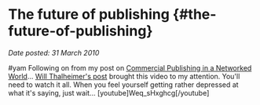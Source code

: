 # The future of publishing {#the-future-of-publishing}

_Date posted: 31 March 2010_

#yam Following on from my post on [Commercial Publishing in a Networked World](http://www.learningconversations.co.uk/main/index.php/2010/03/04/commercial-publishing-in-a-networked-world?blog=5)... [Will Thalheimer's post](http://www.willatworklearning.com/2010/03/video-about-new-media-and-the-young-generation.html) brought this video to my attention. You'll need to watch it all. When you feel yourself getting rather depressed at what it's saying, just wait... [youtube]Weq_sHxghcg[/youtube]